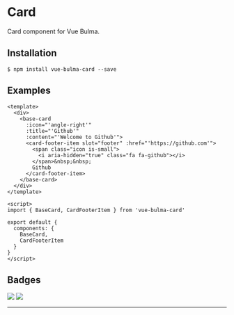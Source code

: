 # Card

Card component for Vue Bulma.

## Installation

```
$ npm install vue-bulma-card --save
```


## Examples

```vue
<template>
  <div>
    <base-card 
      :icon="'angle-right'"
      :title="'Github'" 
      :content="'Welcome to Github'">
      <card-footer-item slot="footer" :href="'https://github.com'">
        <span class="icon is-small">
          <i aria-hidden="true" class="fa fa-github"></i>
        </span>&nbsp;&nbsp;
        Github
      </card-footer-item>
    </base-card>
  </div>
</template>

<script>
import { BaseCard, CardFooterItem } from 'vue-bulma-card'

export default {
  components: {
    BaseCard,
    CardFooterItem
  }
}
</script>
```


## Badges

![](https://img.shields.io/badge/license-MIT-blue.svg)
![](https://img.shields.io/badge/status-dev-yellow.svg)

---
